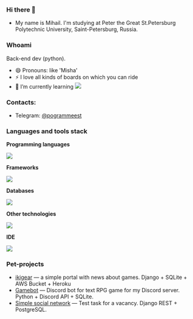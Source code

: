 

### Hi there 👋

- My name is Mihail. I'm studying at Peter the Great St.Petersburg Polytechnic University, Saint-Petersburg, Russia.

### Whoami

Back-end dev (python).

- 😄 Pronouns: like 'Misha'
- ⚡ I love all kinds of boards on which you can ride
- 🌱 I’m currently learning <img src="https://skillicons.dev/icons?i=go,react,unity" />

### Contacts:

- Telegram: [@pogrammeest](https://t.me/pogrammeest)

### Languages and tools stack

**Programming languages**
<p align="left">
  <a href="https://skillicons.dev">
    <img src="https://skillicons.dev/icons?i=py,c,cpp" />
  </a>
</p>

**Frameworks**
<p align="left">
  <a href="https://skillicons.dev">
    <img src="https://skillicons.dev/icons?i=fastapi,django,qt" />
  </a>
</p>

**Databases**
<p align="left">
  <a href="https://skillicons.dev">
    <img src="https://skillicons.dev/icons?i=postgres,elasticsearch,redis,mongodb" />
  </a>
</p>

**Other technologies**
<p align="left">
  <a href="https://skillicons.dev">
    <img src="https://skillicons.dev/icons?i=git,kubernetes,docker,jenkins,linux,grafana,bash,kafka,rabbitmq,nginx,sentry" />
  </a>
</p>

**IDE**
<p align="left">
  <a href="https://skillicons.dev">
    <img src="https://skillicons.dev/icons?i=vscode,pycharm,sublime,vim" />
  </a>
</p>

### Pet-projects

- [ikigear](https://github.com/pogrammeest/ikigear) — a simple portal with news about games. Django + SQLite + AWS Bucket + Heroku
- [Gamebot](https://github.com/pogrammeest/Bot_for_Empire) — Discord bot for text RPG game for my Discord server. Python + Discord API + SQLite.
- [Simple social network](https://github.com/pogrammeest/wbTech) — Test task for a vacancy. Django REST + PostgreSQL.

<!--[<code><img height="30" src="https://raw.githubusercontent.com/github/explore/80688e429a7d4ef2fca1e82350fe8e3517d3494d/topics/python/python.png"></code>](https://www.python.org)
[<code><img height="30" src="https://user-images.githubusercontent.com/34314541/150585124-8460f18a-9252-4e72-b44e-47b66c95bd74.png"></code>](https://www.djangoproject.com)
[<code><img height="30" src="https://user-images.githubusercontent.com/34314541/150592066-edb00215-4cc3-4da7-8ee9-059160046907.png"></code>](https://www.postgresql.org)
[<code><img height="30" src="https://user-images.githubusercontent.com/51509109/222880197-a6f6b46e-19eb-4b73-a3a7-351e626c1911.png"></code>](https://www.docker.com)
[<code><img height="30" src="https://avatars.githubusercontent.com/u/319983?s=48&v=4"></code>](https://docs.celeryq.dev/)
[<code><img height="30" src="https://fastapi.tiangolo.com/img/icon-white.svg"></code>](https://fastapi.tiangolo.com/)
-->


<!--[<code><img height="30" src="https://cdn-icons-png.flaticon.com/512/6132/6132221.png"></code>]

### Contact me

- [Telegram](https://t.me/pog_est)
- [Email](mailto:mishpzr@yandex.ru)

### GitHub stats
<p align="center">
	<img height=155 src="https://github-readme-stats.vercel.app/api?username=pogrammeest&show_icons=true&hide=contribs,issues&bg_color=45,ADBFD0,79868F&title_color=000&text_color=000&border_color=000&icon_color=000&count_private=true&include_all_commits=true" alt="pogrammeest"/> 
	<img height=155 src="https://github-readme-stats.vercel.app/api/top-langs/?username=pogrammeest&count_private=true&langs_count=10&exclude_repo=OUR-fistr-tears-in-Unity&bg_color=45,ADBFD0,79868F&title_color=000&text_color=000&border_color=000&icon_color=000&layout=compact&include_all_commits=true" alt="pogrammeest"/>
</p>

<!--
**pogrammeest/pogrammeest** is a ✨ _special_ ✨ repository because its `README.md` (this file) appears on your GitHub profile.

Here are some ideas to get you started:

- 🔭 I’m currently working on ...
- 🌱 I’m currently learning ...
- 👯 I’m looking to collaborate on ...
- 🤔 I’m looking for help with ...
- 💬 Ask me about ...
- 📫 How to reach me: ...
- 😄 Pronouns: ...
- ⚡ Fun fact: ...
-->
